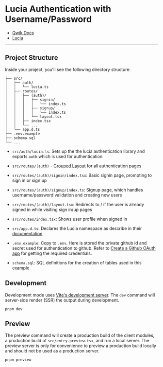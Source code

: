 # Lucia Authentication with Username/Password

- [Qwik Docs](https://qwik.builder.io/)
- [Lucia](https://lucia-auth.com/)

---

## Project Structure

Inside your project, you'll see the following directory structure:

```
├── src/
│   ├── auth/
│   │   └── lucia.ts
│   ├── routes/
│   │   ├── (auth)/
│   │   │   ├── signin/
│   │   │   │   └── index.ts
│   │   │   ├── signup/
│   │   │   │   └── index.ts
│   │   │   └── layout.tsx
│   │   ├── index.tsx
│   │   └── ...
│   └── app.d.ts
├── .env.example
├── schema.sql
└── ...
```

- `src/auth/lucia.ts`: Sets up the the lucia authentication library and exports `auth` which is used for authentication

- `src/routes/(auth)` - [Grouped Layout](https://qwik.builder.io/docs/advanced/routing/#grouped-layouts) for all authentication pages

- `src/routes/(auth)/signin/index.tsx`: Basic signin page, prompting to sign in or sign up

- `src/routes/(auth)/signup/index.ts`: Signup page, which handles username/password validation and creating new users

- `src/routes/(auth)/layout.tsx`: Redirects to / if the user is already signed in while visiting sign in/up pages

- `src/routes/index.tsx`: Shows user profile when signed in

- `src/app.d.ts`: Declares the Lucia namespace as describe in their [documentation](https://lucia-auth.com/getting-started#set-up-types)

- `.env.example`: Copy to `.env`. Here is stored the private github id and secret used for authentication to github. Refer to [Create a Github OAuth app](https://docs.github.com/en/apps/oauth-apps/building-oauth-apps/creating-an-oauth-app) for getting the required credentials.

- `schema.sql`: SQL definitions for the creation of tables used in this example

## Development

Development mode uses [Vite's development server](https://vitejs.dev/). The `dev` command will server-side render (SSR) the output during development.

```shell
pnpm dev
```

## Preview

The preview command will create a production build of the client modules, a production build of `src/entry.preview.tsx`, and run a local server. The preview server is only for convenience to preview a production build locally and should not be used as a production server.

```shell
pnpm preview
```
